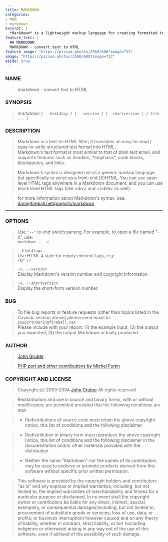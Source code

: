 ```yaml
---
title: MARKDOWN
categories:
- MAN
- markdown
excerpt: |
  *Markdown* is a lightweight markup language for creating formatted text using a plain-text editor.
feature_text: |
  ## MARKDOWN
  MARKDOWN - convert text to HTML
feature_image: "https://picsum.photos/2560/600?image=733"
image: "https://picsum.photos/2560/600?image=733"
aside: true
---
```


### NAME
> markdown - convert text to HTML

### SYNOPSIS
> *markdown `[ --html4tag ] [ --version ] [ -shortversion ] [ file ... ]`*

### DESCRIPTION

> Markdown is a text-to-HTML filter; it translates an easy-to-read / easy-to-write structured text format into HTML.  
Markdown's text format is most similar to that of plain text email, and supports features such as headers, \*emphasis\*, code blocks, blockquotes, and links.  

> Markdown's syntax is designed not as a generic markup language, but specifically to serve as a front-end (X)HTML.  You can use span-level HTML tags anywhere in a Markdown document, and you can use block level HTML tags (like \<div\> and \<rable\> as well).  

> for more information about Markdown's syntax, see:
[daringfireball.net/projects/markdown](http://daringfireball.net/projects/markdown/)

---
### OPTIONS
> Use `"--"` to end switch parsing. For example, to open a file named "-z", use:  
```markdown -- -z```

> `--html4tags`  
Use HTML 4 style for empty element tags, e.g.:  
`<br />`

> `-v, --version`  
Display Markdown's version number and copyright information.

> `-s, --shortversion`  
Display the short-form version number.

### BUG

> To file bug reports or feature requests (other than topics listed in the Caveats section above) please send email to:
`support@daringfireball.net`  
Please include with your report: (1) the example input; (2) the output you expected; (3) the output Markdown actually produced.

### AUTHOR

>[John Gruber](http://daringfireball.net)

>[PHP port and other contributions by Michel Fortin](http://michelf.com)

### COPYRIGHT AND LICENSE
> Copyright (c) 2003-2004 [John Gruber](http://daringfireball.net) All rights reserved.

> Redistribution and use in source and binary forms, with or without modification, are permitted provided that the following conditions are met:

>* Redistributions of source code must retain the above copyright notice, this list of conditions and the following disclaimer.



>* Redistribution in binary form must reproduce the above copyright notice, this list of conditions and the following  disclaimer in the documentation and/or other materials provided with the distribution.

>* Neither the name "Markdown" nor the names of its contributors may be used to endorse or promote products derived from this software without specific prior written permission.

> This software is provided by the copyright holders and contributors "as is" and any express or implied warranties, including, but not limited to, the implied warranties of merchantability and fitness for a particular purpose or disclaimed. In no event shall the copyright owner or contributors be liable for any direct, indirect, special, exemplary, or consequential damages(including, but not limited to, procurement of substitute goods or services; loss of use, data, or profits; or business interruption) however caused and on any theory of liability, whether in contract, strict liability, or tort (including neligence or otherwise) arising in any way out of the use of this software, even if advised of the possibility of such damage.
